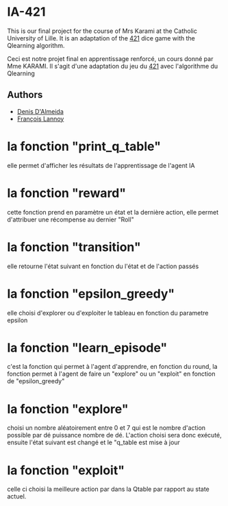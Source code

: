 # IA-421

This is our final project for the course of Mrs Karami at the Catholic University of Lille.
It is an adaptation of the [421](<https://fr.wikipedia.org/wiki/421_(jeu)>) dice game with the Qlearning algorithm.

Ceci est notre projet final en apprentissage renforcé, un cours donné par Mme KARAMI.
Il s'agit d'une adaptation du jeu du [421](<https://fr.wikipedia.org/wiki/421_(jeu)>) avec l'algorithme du Qlearning


## Authors

- [Denis D'Almeida](https://github.com/denisjunior)
- [François Lannoy](https://github.com/Un-dev)

# la fonction "print_q_table"
  elle permet d'afficher les résultats de l'apprentissage de l'agent IA
# la fonction "reward"
  cette fonction prend en paramètre un état et la dernière action, elle permet d'attribuer une récompense au dernier "Roll"
# la fonction "transition"
  elle retourne l'état suivant en fonction du l'état et de l'action passés
# la fonction "epsilon_greedy"
  elle choisi d'explorer ou d'exploiter le tableau en fonction du parametre epsilon
# la fonction "learn_episode"
  c'est la fonction qui permet à l'agent d'apprendre, en fonction du round, la fonction permet à l'agent de faire un "explore" ou un "exploit" en fonction de "epsilon_greedy"
# la fonction "explore"
  choisi un nombre aléatoirement entre 0 et 7 qui est le nombre d'action possible par dé puissance nombre de dé. L'action choisi sera donc exécuté, ensuite l'état suivant est changé et le "q_table est mise à jour
# la fonction "exploit"
  celle ci choisi la meilleure action par dans la Qtable par rapport au state actuel.
